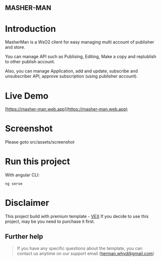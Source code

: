 <h2>MASHER-MAN</h2>

# Introduction

MasherMan is a WsO2 client for easy managing multi account of publisher and store.

You can manage API such as Publising, Editing, Make a copy and replublish to other publish account.

Also, you can manage Application, add and update, subscribe and unsubscriber API, approve subscription (using publisher account).

# Live Demo
[https://masher-man.web.app](https://masher-man.web.app)

# Screenshot
Please goto src/assets/screenshot

# Run this project
With angular CLI:
```shell
ng serve
```

# Disclaimer
This project build with premium template - [VEX](https://themeforest.net/item/vex-angular-8-material-design-admin-template/24472891)
If you decide to use this project, may be you need to purchase it first.

## Further help

> If you have any specific questions about the template, you can contact us anytime on our support email ([herman.whyd@gmail.com](mailto:herman.whyd@gmail.com)) 


